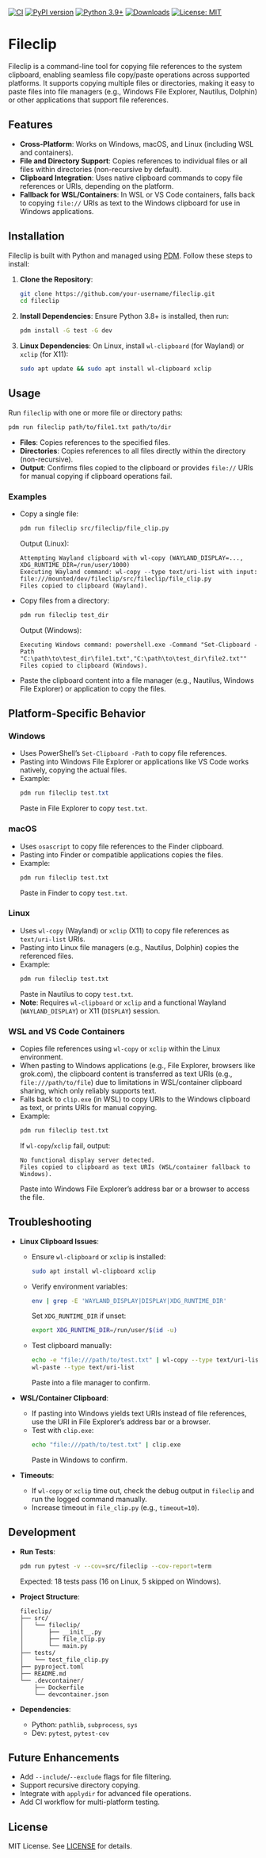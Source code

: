 [![CI](https://github.com/eyecantell/fileclip/actions/workflows/ci.yml/badge.svg)](https://github.com/eyecantell/fileclip/actions/runs/16384663620)
[![PyPI version](https://badge.fury.io/py/fileclip.svg)](https://badge.fury.io/py/fileclip)
[![Python 3.9+](https://img.shields.io/badge/python-3.9+-blue.svg)](https://www.python.org/downloads/)
[![Downloads](https://pepy.tech/badge/fileclip)](https://pepy.tech/project/fileclip)
[![License: MIT](https://img.shields.io/badge/License-MIT-yellow.svg)](https://opensource.org/licenses/MIT)

# Fileclip

Fileclip is a command-line tool for copying file references to the system clipboard, enabling seamless file copy/paste operations across supported platforms. It supports copying multiple files or directories, making it easy to paste files into file managers (e.g., Windows File Explorer, Nautilus, Dolphin) or other applications that support file references.

## Features

- **Cross-Platform**: Works on Windows, macOS, and Linux (including WSL and containers).
- **File and Directory Support**: Copies references to individual files or all files within directories (non-recursive by default).
- **Clipboard Integration**: Uses native clipboard commands to copy file references or URIs, depending on the platform.
- **Fallback for WSL/Containers**: In WSL or VS Code containers, falls back to copying `file://` URIs as text to the Windows clipboard for use in Windows applications.

## Installation

Fileclip is built with Python and managed using [PDM](https://pdm-project.org/). Follow these steps to install:

1. **Clone the Repository**:
   ```bash
   git clone https://github.com/your-username/fileclip.git
   cd fileclip
   ```

2. **Install Dependencies**:
   Ensure Python 3.8+ is installed, then run:
   ```bash
   pdm install -G test -G dev
   ```

3. **Linux Dependencies**:
   On Linux, install `wl-clipboard` (for Wayland) or `xclip` (for X11):
   ```bash
   sudo apt update && sudo apt install wl-clipboard xclip
   ```

## Usage

Run `fileclip` with one or more file or directory paths:

```bash
pdm run fileclip path/to/file1.txt path/to/dir
```

- **Files**: Copies references to the specified files.
- **Directories**: Copies references to all files directly within the directory (non-recursive).
- **Output**: Confirms files copied to the clipboard or provides `file://` URIs for manual copying if clipboard operations fail.

### Examples

- Copy a single file:
  ```bash
  pdm run fileclip src/fileclip/file_clip.py
  ```
  Output (Linux):
  ```
  Attempting Wayland clipboard with wl-copy (WAYLAND_DISPLAY=..., XDG_RUNTIME_DIR=/run/user/1000)
  Executing Wayland command: wl-copy --type text/uri-list with input:
  file:///mounted/dev/fileclip/src/fileclip/file_clip.py
  Files copied to clipboard (Wayland).
  ```

- Copy files from a directory:
  ```bash
  pdm run fileclip test_dir
  ```
  Output (Windows):
  ```
  Executing Windows command: powershell.exe -Command "Set-Clipboard -Path "C:\path\to\test_dir\file1.txt","C:\path\to\test_dir\file2.txt""
  Files copied to clipboard (Windows).
  ```

- Paste the clipboard content into a file manager (e.g., Nautilus, Windows File Explorer) or application to copy the files.

## Platform-Specific Behavior

### Windows
- Uses PowerShell’s `Set-Clipboard -Path` to copy file references.
- Pasting into Windows File Explorer or applications like VS Code works natively, copying the actual files.
- Example:
  ```powershell
  pdm run fileclip test.txt
  ```
  Paste in File Explorer to copy `test.txt`.

### macOS
- Uses `osascript` to copy file references to the Finder clipboard.
- Pasting into Finder or compatible applications copies the files.
- Example:
  ```bash
  pdm run fileclip test.txt
  ```
  Paste in Finder to copy `test.txt`.

### Linux
- Uses `wl-copy` (Wayland) or `xclip` (X11) to copy file references as `text/uri-list` URIs.
- Pasting into Linux file managers (e.g., Nautilus, Dolphin) copies the referenced files.
- Example:
  ```bash
  pdm run fileclip test.txt
  ```
  Paste in Nautilus to copy `test.txt`.
- **Note**: Requires `wl-clipboard` or `xclip` and a functional Wayland (`WAYLAND_DISPLAY`) or X11 (`DISPLAY`) session.

### WSL and VS Code Containers
- Copies file references using `wl-copy` or `xclip` within the Linux environment.
- When pasting to Windows applications (e.g., File Explorer, browsers like grok.com), the clipboard content is transferred as text URIs (e.g., `file:///path/to/file`) due to limitations in WSL/container clipboard sharing, which only reliably supports text.
- Falls back to `clip.exe` (in WSL) to copy URIs to the Windows clipboard as text, or prints URIs for manual copying.
- Example:
  ```bash
  pdm run fileclip test.txt
  ```
  If `wl-copy`/`xclip` fail, output:
  ```
  No functional display server detected.
  Files copied to clipboard as text URIs (WSL/container fallback to Windows).
  ```
  Paste into Windows File Explorer’s address bar or a browser to access the file.

## Troubleshooting

- **Linux Clipboard Issues**:
  - Ensure `wl-clipboard` or `xclip` is installed:
    ```bash
    sudo apt install wl-clipboard xclip
    ```
  - Verify environment variables:
    ```bash
    env | grep -E 'WAYLAND_DISPLAY|DISPLAY|XDG_RUNTIME_DIR'
    ```
    Set `XDG_RUNTIME_DIR` if unset:
    ```bash
    export XDG_RUNTIME_DIR=/run/user/$(id -u)
    ```
  - Test clipboard manually:
    ```bash
    echo -e "file:///path/to/test.txt" | wl-copy --type text/uri-list
    wl-paste --type text/uri-list
    ```
    Paste into a file manager to confirm.

- **WSL/Container Clipboard**:
  - If pasting into Windows yields text URIs instead of file references, use the URI in File Explorer’s address bar or a browser.
  - Test with `clip.exe`:
    ```bash
    echo "file:///path/to/test.txt" | clip.exe
    ```
    Paste in Windows to confirm.

- **Timeouts**:
  - If `wl-copy` or `xclip` time out, check the debug output in `fileclip` and run the logged command manually.
  - Increase timeout in `file_clip.py` (e.g., `timeout=10`).

## Development

- **Run Tests**:
  ```bash
  pdm run pytest -v --cov=src/fileclip --cov-report=term
  ```
  Expected: 18 tests pass (16 on Linux, 5 skipped on Windows).

- **Project Structure**:
  ```
  fileclip/
  ├── src/
  │   └── fileclip/
  │       ├── __init__.py
  │       ├── file_clip.py
  │       └── main.py
  ├── tests/
  │   └── test_file_clip.py
  ├── pyproject.toml
  ├── README.md
  └── .devcontainer/
      ├── Dockerfile
      └── devcontainer.json
  ```

- **Dependencies**:
  - Python: `pathlib`, `subprocess`, `sys`
  - Dev: `pytest`, `pytest-cov`

## Future Enhancements

- Add `--include`/`--exclude` flags for file filtering.
- Support recursive directory copying.
- Integrate with `applydir` for advanced file operations.
- Add CI workflow for multi-platform testing.

## License

MIT License. See [LICENSE](LICENSE) for details.